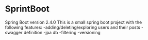 # SprintBoot
Spring Boot version 2.4.0
This is a small spring boot project with the following features:
-adding/deleting/exploring users and their posts
-swagger definition 
-jpa db
-filtering
-versioning
